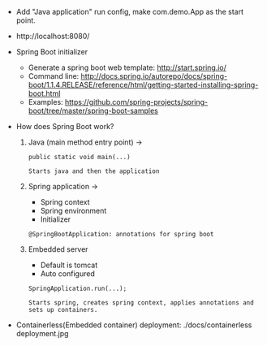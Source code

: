 * Add "Java application" run config, make com.demo.App as the start point.
* http://localhost:8080/
* Spring Boot initializer
    * Generate a spring boot web template: http://start.spring.io/
    * Command line: http://docs.spring.io/autorepo/docs/spring-boot/1.1.4.RELEASE/reference/html/getting-started-installing-spring-boot.html
    * Examples: https://github.com/spring-projects/spring-boot/tree/master/spring-boot-samples
* How does Spring Boot work?
    1. Java (main method entry point) ->
    
        ```
        public static void main(...)
        
        Starts java and then the application
        ```
        
    2. Spring application ->
        * Spring context
        * Spring environment
        * Initializer
        
        ```
        @SpringBootApplication: annotations for spring boot
        ```
        
    3. Embedded server
        * Default is tomcat
        * Auto configured
    
        ```
        SpringApplication.run(...); 
        
        Starts spring, creates spring context, applies annotations and sets up containers.
        ```

* Containerless(Embedded container) deployment: ./docs/containerless deployment.jpg